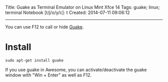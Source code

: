 Title: Guake as Terminal Emulator on Linux Mint Xfce 14
Tags: guake; linux; terminal
Notebook [t/j/o/y/c]: t
Created: 2014-07-11 09:06:12

------

You can use F12 to call or hide [Guake](https://github.com/Guake/guake).

# Install

    sudo apt-get install guake

If you use guake in Awesome, you can activate/deactivate the guake window with "Win + Enter" as well as F12.
